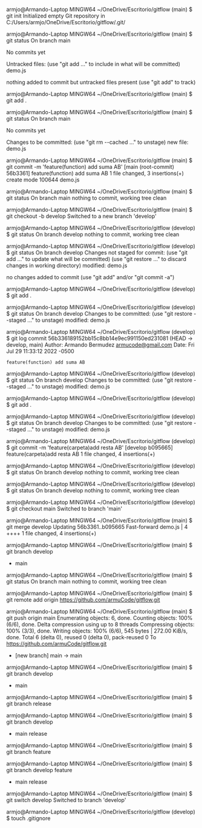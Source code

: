 armjo@Armando-Laptop MINGW64 ~/OneDrive/Escritorio/gitflow (main)
$ git init
Initialized empty Git repository in C:/Users/armjo/OneDrive/Escritorio/gitflow/.git/

armjo@Armando-Laptop MINGW64 ~/OneDrive/Escritorio/gitflow (main)
$ git status
On branch main

No commits yet

Untracked files:
  (use "git add <file>..." to include in what will be committed)
        demo.js

nothing added to commit but untracked files present (use "git add" to track)

armjo@Armando-Laptop MINGW64 ~/OneDrive/Escritorio/gitflow (main)
$ git add .

armjo@Armando-Laptop MINGW64 ~/OneDrive/Escritorio/gitflow (main)
$ git status
On branch main

No commits yet

Changes to be committed:
  (use "git rm --cached <file>..." to unstage)
        new file:   demo.js


armjo@Armando-Laptop MINGW64 ~/OneDrive/Escritorio/gitflow (main)
$ git commit -m 'feature(function) add suma AB'
[main (root-commit) 56b3361] feature(function) add suma AB
 1 file changed, 3 insertions(+)
 create mode 100644 demo.js

armjo@Armando-Laptop MINGW64 ~/OneDrive/Escritorio/gitflow (main)
$ git status
On branch main
nothing to commit, working tree clean

armjo@Armando-Laptop MINGW64 ~/OneDrive/Escritorio/gitflow (main)
$ git checkout -b develop
Switched to a new branch 'develop'

armjo@Armando-Laptop MINGW64 ~/OneDrive/Escritorio/gitflow (develop)
$ git status
On branch develop
nothing to commit, working tree clean

armjo@Armando-Laptop MINGW64 ~/OneDrive/Escritorio/gitflow (develop)
$ git status
On branch develop
Changes not staged for commit:
  (use "git add <file>..." to update what will be committed)
  (use "git restore <file>..." to discard changes in working directory)
        modified:   demo.js

no changes added to commit (use "git add" and/or "git commit -a")

armjo@Armando-Laptop MINGW64 ~/OneDrive/Escritorio/gitflow (develop)
$ git add .

armjo@Armando-Laptop MINGW64 ~/OneDrive/Escritorio/gitflow (develop)
$ git status
On branch develop
Changes to be committed:
  (use "git restore --staged <file>..." to unstage)
        modified:   demo.js


armjo@Armando-Laptop MINGW64 ~/OneDrive/Escritorio/gitflow (develop)
$ git log
commit 56b336189152bb15c8bb14e9ec991150ed231081 (HEAD -> develop, main)
Author: Armando Bermudez <armucode@gmail.com>
Date:   Fri Jul 29 11:33:12 2022 -0500

    feature(function) add suma AB

armjo@Armando-Laptop MINGW64 ~/OneDrive/Escritorio/gitflow (develop)
$ git status
On branch develop
Changes to be committed:
  (use "git restore --staged <file>..." to unstage)
        modified:   demo.js


armjo@Armando-Laptop MINGW64 ~/OneDrive/Escritorio/gitflow (develop)
$ git add .

armjo@Armando-Laptop MINGW64 ~/OneDrive/Escritorio/gitflow (develop)
$ git status
On branch develop
Changes to be committed:
  (use "git restore --staged <file>..." to unstage)
        modified:   demo.js


armjo@Armando-Laptop MINGW64 ~/OneDrive/Escritorio/gitflow (develop)
$ git commit -m 'feature(carpeta)add resta AB'
[develop b095665] feature(carpeta)add resta AB
 1 file changed, 4 insertions(+)

armjo@Armando-Laptop MINGW64 ~/OneDrive/Escritorio/gitflow (develop)
$ git status
On branch develop
nothing to commit, working tree clean

armjo@Armando-Laptop MINGW64 ~/OneDrive/Escritorio/gitflow (develop)
$ git status
On branch develop
nothing to commit, working tree clean

armjo@Armando-Laptop MINGW64 ~/OneDrive/Escritorio/gitflow (develop)
$ git checkout main
Switched to branch 'main'

armjo@Armando-Laptop MINGW64 ~/OneDrive/Escritorio/gitflow (main)
$ git merge develop
Updating 56b3361..b095665
Fast-forward
 demo.js | 4 ++++
 1 file changed, 4 insertions(+)

armjo@Armando-Laptop MINGW64 ~/OneDrive/Escritorio/gitflow (main)
$ git branch
  develop
* main

armjo@Armando-Laptop MINGW64 ~/OneDrive/Escritorio/gitflow (main)
$ git status
On branch main
nothing to commit, working tree clean

armjo@Armando-Laptop MINGW64 ~/OneDrive/Escritorio/gitflow (main)
$ git remote add origin https://github.com/armuCode/gitflow.git

armjo@Armando-Laptop MINGW64 ~/OneDrive/Escritorio/gitflow (main)
$ git push origin main
Enumerating objects: 6, done.
Counting objects: 100% (6/6), done.
Delta compression using up to 8 threads
Compressing objects: 100% (3/3), done.
Writing objects: 100% (6/6), 545 bytes | 272.00 KiB/s, done.
Total 6 (delta 0), reused 0 (delta 0), pack-reused 0
To https://github.com/armuCode/gitflow.git
 * [new branch]      main -> main

armjo@Armando-Laptop MINGW64 ~/OneDrive/Escritorio/gitflow (main)
$ git branch
  develop
* main

armjo@Armando-Laptop MINGW64 ~/OneDrive/Escritorio/gitflow (main)
$ git branch release

armjo@Armando-Laptop MINGW64 ~/OneDrive/Escritorio/gitflow (main)
$ git branch
  develop
* main
  release

armjo@Armando-Laptop MINGW64 ~/OneDrive/Escritorio/gitflow (main)
$ git branch feature

armjo@Armando-Laptop MINGW64 ~/OneDrive/Escritorio/gitflow (main)
$ git branch
  develop
  feature
* main
  release

armjo@Armando-Laptop MINGW64 ~/OneDrive/Escritorio/gitflow (main)
$ git switch develop
Switched to branch 'develop'

armjo@Armando-Laptop MINGW64 ~/OneDrive/Escritorio/gitflow (develop)
$ touch .gitignore


